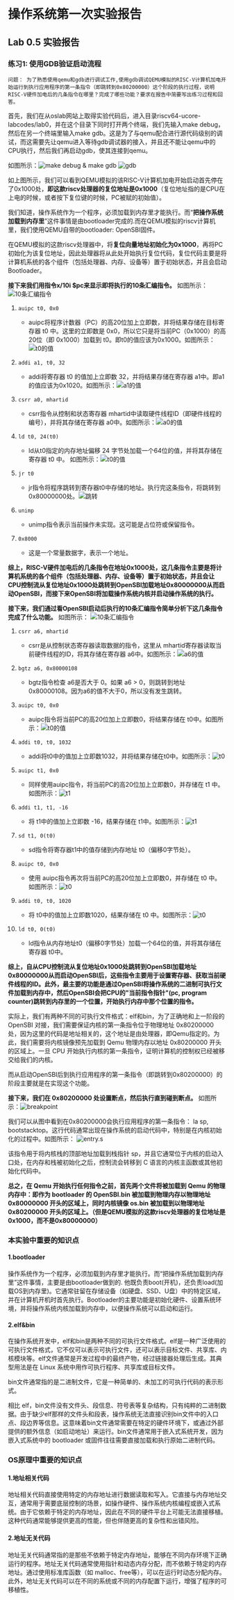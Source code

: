 # 操作系统第一次实验报告
## Lab 0.5 实验报告
### 练习1: 使用GDB验证启动流程

`问题： 为了熟悉使用qemu和gdb进行调试工作,使用gdb调试QEMU模拟的RISC-V计算机加电开始运行到执行应用程序的第一条指令（即跳转到0x80200000）这个阶段的执行过程，说明RISC-V硬件加电后的几条指令在哪里？完成了哪些功能？要求在报告中简要写出练习过程和回答。`

首先，我们在从oslab网站上取得实验代码后，进入目录riscv64-ucore-labcodes/lab0，并在这个目录下同时打开两个终端，我们先输入make debug，然后在另一个终端里输入make gdb。这是为了与qemu配合进行源代码级别的调试，而这需要先让qemu进入等待gdb调试器的接入，并且还不能让qemu中的CPU执行，然后我们再启动gdb，使其连接到qemu。

如图所示：![make debug & make gdb](0.5-1-1.png)
![gdb](0.5-2-1.png)

如上图所示，我们可以看到QEMU模拟的该RISC-V计算机加电开始启动首先停在了0x1000处，**即这款riscv处理器的复位地址是0x1000**（复位地址指的是CPU在上电的时候，或者按下复位键的时候，PC被赋的初始值）。

我们知道，操作系统作为一个程序，必须加载到内存里才能执行。而“**把操作系统加载到内存里**”这件事情是由bootloader完成的.而在QEMU模拟的riscv计算机里，我们使用QEMU自带的bootloader: OpenSBI固件。

在QEMU模拟的这款riscv处理器中，将**复位向量地址初始化为0x1000**，再将PC初始化为该复位地址，因此处理器将从此处开始执行复位代码，复位代码主要是将计算机系统的各个组件（包括处理器、内存、设备等）置于初始状态，并且会启动Bootloader。

**接下来我们用指令x/10i $pc来显示即将执行的10条汇编指令。**
如图所示：![10条汇编指令](0.5-3-1.png)


1. `auipc t0, 0x0`
   - auipc将程序计数器（PC）的高20位加上立即数，并将结果存储在目标寄存器 t0 中。这里的立即数是 0x0，所以它只是将当前PC（0x1000）的高20位（即 0x1000）加载到 t0。即t0的值应该为0x1000。如图所示：![t0的值](0.5-4-1.png)

2. `addi a1, t0, 32`
   - addi将寄存器 t0 的值加上立即数 32，并将结果存储在寄存器 a1中。即a1的值应该为0x1020。如图所示：![a1的值](0.5-5-1.png)

3. `csrr a0, mhartid`
   - csrr指令从控制和状态寄存器 mhartid中读取硬件线程ID（即硬件线程的编号），并将其存储在寄存器 a0中。如图所示：![a0的值](0.5-6-1.png)

4. `ld t0, 24(t0)`
   - ld从t0指定的内存地址偏移 24 字节处加载一个64位的值，并将其存储在寄存器 t0 中。 如图所示：![t0的值](0.5-7-1.png)

5. `jr t0`
   - jr指令将程序跳转到寄存器t0中存储的地址。执行完这条指令，将跳转到0x80000000处。![跳转](0.5-8-1.png)
6. `unimp`
   - unimp指令表示当前操作未实现。这可能是占位符或保留指令。

9. `0x8000`
   - 这是一个常量数据字，表示一个地址。




**综上，RISC-V硬件加电后的几条指令在地址0x1000处，这几条指令主要是将计算机系统的各个组件（包括处理器、内存、设备等）置于初始状态，并且会让CPU控制流从复位地址0x1000处跳转到OpenSBI加载地址0x80000000从而启动OpenSBI，而接下来OpenSBI将加载操作系统内核并启动操作系统的执行。**


**接下来，我们通过看OpenSBI启动后执行的10条汇编指令简单分析下这几条指令完成了什么功能。**
如图所示：
![10条汇编指令](0.5-9-1.png)

1. `csrr a6, mhartid`
   - csrr是从控制状态寄存器读取数据的指令，这里从 mhartid寄存器读取当前硬件线程的ID，将其存储在寄存器 a6中。如图所示：![a6的值](0.5-10-1.png)

2. `bgtz a6, 0x80000108`
   - bgtz指令检查 a6是否大于 0。如果 a6 > 0，则跳转到地址 0x80000108。因为a6的值不大于0，所以没有发生跳转。
   


3. `auipc t0, 0x0`
   - auipc指令将当前PC的高20位加上立即数0，将结果存储在 t0中。如图所示：![t0的值](0.5-11-1.png)
   
   

4. `addi t0, t0, 1032`
   - addi将t0中的值加上立即数1032，并将结果存储在t0中。如图所示：![t0](0.5-12-1.png)


5. `auipc t1, 0x0`
   - 同样使用auipc指令，将当前PC的高20位加上立即数0，并存储在 t1 中。如图所示：![t1](0.5-13-1.png)

6. `addi t1, t1, -16`
   - 将 t1中的值加上立即数 -16，结果存储在 t1中。如图所示：![t1](0.5-14-1.png)
   

7. `sd t1, 0(t0)`
   - sd指令将寄存器t1中的值存储到内存地址 t0（偏移0字节处）。
   

8. `auipc t0, 0x0`
   - 使用 auipc指令再次将当前PC的高20位加上立即数0，并存储在 t0 中。如图所示：![t0](0.5-15-1.png)

9. `addi t0, t0, 1020`
   - 将 t0中的值加上立即数1020，结果存储在 t0 中。如图所示：![t0](0.5-16-1.png)

10. `ld t0, 0(t0)`
    - ld指令从内存地址t0（偏移0字节处）加载一个64位的值，并将其存储在寄存器 t0中。



**综上，自从CPU控制流从复位地址0x1000处跳转到OpenSBI加载地址0x80000000从而启动OpenSBI后，这些指令主要用于设置寄存器、获取当前硬件线程的ID。此外，最主要的功能是通过OpenSBI将操作系统的二进制可执行文件加载到内存中，然后OpenSBI会把CPU的"当前指令指针"(pc, program counter)跳转到内存里的一个位置，开始执行内存中那个位置的指令。**

实际上，我们有两种不同的可执行文件格式：elf和bin，为了正确地和上一阶段的 OpenSBI 对接，我们需要保证内核的第一条指令位于物理地址 0x80200000 处，因为这里的代码是地址相关的，这个地址是由处理器，即Qemu指定的。为此，我们需要将内核镜像预先加载到 Qemu 物理内存以地址 0x80200000 开头的区域上。一旦 CPU 开始执行内核的第一条指令，证明计算机的控制权已经被移交给我们的内核。

而从启动OpenSBI后到执行应用程序的第一条指令（即跳转到0x80200000）的阶段主要就是在实现这个功能。


**接下来，我们在 0x80200000 处设置断点，然后执行直到碰到断点。**
如图所示：![breakpoint](0.5-17-1.png)

我们可以从图中看到在0x80200000会执⾏应⽤程序的第⼀条指令： la sp, bootstacktop。这行代码通常出现在操作系统的启动代码中，特别是在内核初始化的过程中。如图所示：
![entry.s](0.5-18-1.png)

该指令用于将内核栈的顶部地址加载到栈指针 sp，并且它通常位于内核的启动入口处，在内存和栈被初始化之后，控制流会转移到 C 语言的内核主函数或其他初始化代码中。


**总之，在 Qemu 开始执行任何指令之前，首先两个文件将被加载到 Qemu 的物理内存中：即作为 bootloader 的 OpenSBI.bin 被加载到物理内存以物理地址 0x80000000 开头的区域上，同时内核镜像 os.bin 被加载到以物理地址 0x80200000 开头的区域上。（但是QEMU模拟的这款riscv处理器的复位地址是0x1000，而不是0x80000000）**


### 本实验中重要的知识点

#### 1.bootloader

操作系统作为一个程序，必须加载到内存里才能执行。而“把操作系统加载到内存里”这件事情，主要是由bootloader做到的. 他既负责boot(开机)，还负责load(加载OS到内存里)。它通常驻留在存储设备（如硬盘、SSD、U盘）中的特定区域，并在计算机开机时首先执行。Bootloader的主要功能是初始化硬件、设置系统环境，并将操作系统内核加载到内存中，以便操作系统可以启动和运行。

#### 2.elf&bin

在操作系统开发中，elf和bin是两种不同的可执行文件格式。elf是一种广泛使用的可执行文件格式，它不仅可以表示可执行文件，还可以表示目标文件、共享库、内核模块等。elf文件通常是开发过程中的最终产物，经过链接器处理后生成。其典型用法是在 Linux 系统中用作可执行程序、共享库或目标文件。

bin文件通常指的是二进制文件，它是一种简单的、未加工的可执行代码的表示形式。

相比 elf，bin文件没有文件头、段信息、符号表等复杂结构，只有纯粹的二进制数据。由于缺少elf那样的文件头和段表，操作系统无法直接识别bin文件中的入口点、段边界等信息。这意味着bin文件通常需要在特定的硬件环境下，或通过外部提供的额外信息（如启动地址）来运行。bin文件通常用于嵌入式系统开发，因为嵌入式系统中的 bootloader 或固件往往需要直接加载和执行原始二进制代码。




### OS原理中重要的知识点

#### 1.地址相关代码

地址相关代码直接使用特定的内存地址进行数据读取和写入。它直接与内存地址交互，通常用于需要底层控制的场景，如操作硬件、操作系统内核编程或嵌入式系统。由于它依赖于特定的内存地址，因此在不同的硬件平台上可能无法直接移植。这种代码通常能够提供更高的性能，但也伴随更高的复杂性和出错风险。

#### 2.地址无关代码

地址无关代码通常指的是那些不依赖于特定内存地址，能够在不同内存环境下正确运行的程序。地址无关代码通常使用指针和动态内存分配，而不依赖于特定的内存地址。通过使用标准库函数（如 malloc、free等），可以在运行时动态分配内存。此外，地址无关代码可以在不同的系统或不同的内存配置下运行，增强了程序的可移植性。

